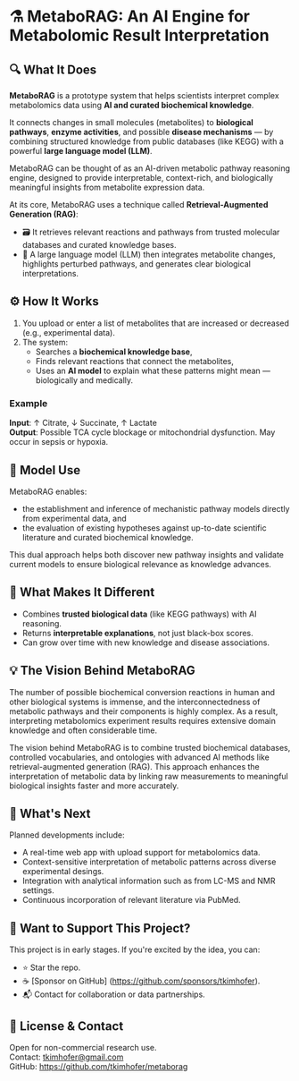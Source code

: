 # ⚗️ MetaboRAG: An AI Engine for Metabolomic Result Interpretation

## 🔍 What It Does
**MetaboRAG** is a prototype system that helps scientists interpret complex metabolomics data using **AI and curated biochemical knowledge**.

It connects changes in small molecules (metabolites) to **biological pathways**, **enzyme activities**, and possible **disease mechanisms** — by combining structured knowledge from public databases (like KEGG) with a powerful **large language model (LLM)**.

MetaboRAG can be thought of as an AI-driven metabolic pathway reasoning engine, designed to provide interpretable, context-rich, and biologically meaningful insights from metabolite expression data.

At its core, MetaboRAG uses a technique called **Retrieval-Augmented Generation (RAG)**:
- 🗃️ It retrieves relevant reactions and pathways from trusted molecular databases and curated knowledge bases.
- 🧠 A large language model (LLM) then integrates metabolite changes, highlights perturbed pathways, and generates clear biological interpretations.


## ⚙️ How It Works
1. You upload or enter a list of metabolites that are increased or decreased (e.g., experimental data).
2. The system:
   - Searches a **biochemical knowledge base**,
   - Finds relevant reactions that connect the metabolites,
   - Uses an **AI model** to explain what these patterns might mean — biologically and medically.

### Example
**Input**: ↑ Citrate, ↓ Succinate, ↑ Lactate  
**Output**: Possible TCA cycle blockage or mitochondrial dysfunction. May occur in sepsis or hypoxia.

## 🔬 Model Use 
MetaboRAG enables:
- the establishment and inference of mechanistic pathway models directly from experimental data, and
- the evaluation of existing hypotheses against up-to-date scientific literature and curated biochemical knowledge.

This dual approach helps both discover new pathway insights and validate current models to ensure biological relevance as knowledge advances.

## 🧪 What Makes It Different
- Combines **trusted biological data** (like KEGG pathways) with AI reasoning.
- Returns **interpretable explanations**, not just black-box scores.
- Can grow over time with new knowledge and disease associations.

## 💡 The Vision Behind MetaboRAG
The number of possible biochemical conversion reactions in human and other biological systems is immense, and the interconnectedness of metabolic pathways and their components is highly complex. As a result, interpreting metabolomics experiment results requires extensive domain knowledge and often considerable time.

The vision behind MetaboRAG is to combine trusted biochemical databases, controlled vocabularies, and ontologies with advanced AI methods like retrieval-augmented generation (RAG). This approach enhances the interpretation of metabolic data by linking raw measurements to meaningful biological insights faster and more accurately.

## 🚀 What's Next
Planned developments include:
- A real-time web app with upload support for metabolomics data.
- Context-sensitive interpretation of metabolic patterns across diverse experimental desings.
- Integration with analytical information such as from LC-MS and NMR settings.
- Continuous incorporation of relevant literature via PubMed.


## 🙌 Want to Support This Project?
This project is in early stages. If you're excited by the idea, you can:
- ⭐ Star the repo.
- ☕ [Sponsor on GitHub] (https://github.com/sponsors/tkimhofer).
- 📬 Contact for collaboration or data partnerships.

## 📄 License & Contact
Open for non-commercial research use.  
Contact: tkimhofer@gmail.com  
GitHub: https://github.com/tkimhofer/metaborag
